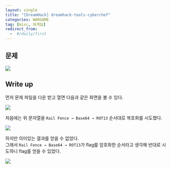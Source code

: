 ```yaml
---
layout: single
title: "[DreamHack] dreamhack-tools-cyberchef"
categories: WARGAME
tag: [misc, 워게임]
redirect_from:
  -  #/daily/first
---
```


## 문제

![]({{site.url}}/images/2024-05-18-misc2-images/problem.png)

## Write up

먼저 문제 파일을 다운 받고 열면 다음과 같은 화면을 볼 수 있다.

![]({{site.url}}/images/2024-05-18-misc2-images/solve1.png)

처음에는 위 문자열을 `Rail Fence → Base64 → ROT13` 순서대로 복호화를 시도했다.

![]({{site.url}}/images/2024-05-18-misc2-images/solve2.png)

하지만 의미있는 결과를 얻을 수 없었다.  
그래서 `Rail Fence → Base64 → ROT13`가 flag를 암호화한 순서라고 생각해 반대로 시도하니 flag를 얻을 수 있었다.

![]({{site.url}}/images/2024-05-18-misc2-images/solve3.png)

